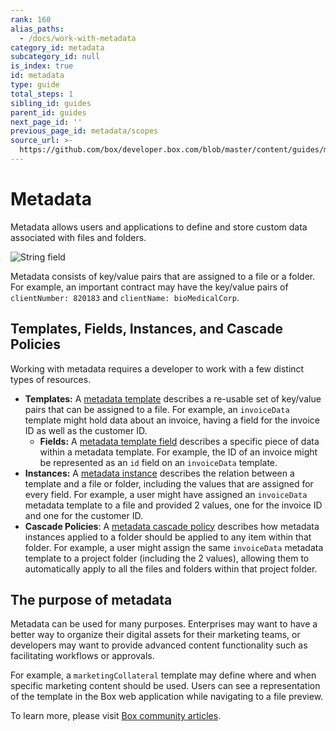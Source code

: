 ```yaml
---
rank: 160
alias_paths:
  - /docs/work-with-metadata
category_id: metadata
subcategory_id: null
is_index: true
id: metadata
type: guide
total_steps: 1
sibling_id: guides
parent_id: guides
next_page_id: ''
previous_page_id: metadata/scopes
source_url: >-
  https://github.com/box/developer.box.com/blob/master/content/guides/metadata/0-index.md
---
```


# Metadata

Metadata allows users and applications to define and store custom data
associated with files and folders.

<ImageFrame border center>

![String field](./metadata-example.png)

</ImageFrame>

Metadata consists of key/value pairs that are assigned to a file or a folder.
For example, an important contract may have the key/value pairs of
`clientNumber: 820183` and `clientName: bioMedicalCorp`.

## Templates, Fields, Instances, and Cascade Policies

Working with metadata requires a developer to work with a few
distinct types of resources.

* **Templates:**  A [metadata template][template] describes a re-usable set of
  key/value pairs that can be assigned to a file. For example, an `invoiceData`
  template might hold data about an invoice, having a field for the invoice ID
  as well as the customer ID.
  * **Fields:**  A [metadata template field][field] describes a specific
    piece of data within a metadata template. For example, the ID of an invoice
    might be represented as an `id` field on an `invoiceData` template.
* **Instances:** A [metadata instance][instance] describes the relation between
  a template and a file or folder, including the values that are assigned for
  every field. For example, a user might have assigned an `invoiceData` metadata
  template to a file and provided 2 values, one for the invoice ID and one for
  the customer ID.
* **Cascade Policies**: A [metadata cascade policy][cascade] describes
  how metadata instances applied to a folder should be applied to any item
  within that folder. For example, a user might assign the same `invoiceData`
  metadata template to a project folder (including the 2 values), allowing them
  to automatically apply to all the files and folders within that project folder.

## The purpose of metadata

Metadata can be used for many purposes. Enterprises may want to have a better
way to organize their digital assets for their marketing teams, or developers
may want to provide advanced content functionality such as facilitating
workflows or approvals.

For example, a `marketingCollateral` template may define where and when specific
marketing content should be used. Users can see a representation of the
template in the Box web application while navigating to a file preview.

To learn more, please visit [Box community articles][community].

[community]: https://community.box.com/t5/Organizing-and-Tracking-Content/Using-Metadata/ta-p/30765
[template]: g://metadata/templates
[instance]: g://metadata/instances
[cascade]: g://metadata/cascades
[field]: g://metadata/fields

